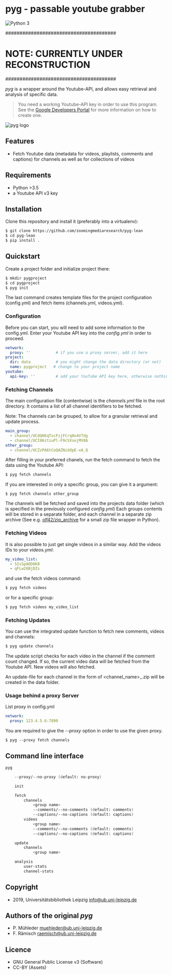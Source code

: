 # pyg - passable youtube grabber

![Python 3]( https://img.shields.io/badge/python-3.5%20%7C%203.6%20%7C%203.7-blue.svg)

#######################################
# NOTE: CURRENTLY UNDER RECONSTRUCTION
#######################################

*pyg* is a wrapper around the Youtube-API, and allows easy retrieval and analysis
of specific data.

> You need a working Youtube-API key in order to use this program. See the [Google Developers Portal](https://developers.google.com/youtube/v3/getting-started) for more information on how to create one. 

![pyg logo](assets/pyg_logo.png?raw=true "pyg")

## Features
 
- Fetch Youtube data (metadata for videos, playlists, comments and captions) for channels as well as for collections of videos

## Requirements

- Python >3.5 
- a Youtube API v3 key

## Installation

Clone this repository and install it (preferably into a virtualenv):

```zsh
$ git clone https://github.com/zoomingmediaresearch/pyg-lean
$ cd pyg-lean
$ pip install .
```

## Quickstart

Create a project folder and initialize project there:

```zsh
$ mkdir pygproject
$ cd pygproject
$ pyg init

```

The last command creates template files for the project configuration (config.yml) and fetch items (channels.yml, videos.yml). 

### Configuration

Before you can start, you will need to add some information to the config.yml. Enter your Youtube API key into the *config.yml* in order to proceed.

```yaml
network:
  proxy: ''           # if you use a proxy server, add it here
project:         
  dir: data           # you might change the data directory (or not)
  name: pygproject   # change to your project name
youtube:
  api-key: ''         # add your YouTube API key here, otherwise nothing will work
```

### Fetching Channels

The main configuration file (contentwise) is the *channels.yml* file in the root directory.
It contains a list of all channel identifiers to be fetched. 

Note: The channels can be grouped, to allow for a granular retrieval and update process.

```yaml
main_group:
  - channel/UCdQHEqTxcFzjFCrq0o4V7dg
  - channel/UCI06ztiuPl-F9cSXsejMV8A
other_group:
  - channel/UCZzPA6tCoQAZNiddpE-xA_Q
```

After filling in your preferred chanels, run the fetch command to fetch the data using
the Youtube API:

```zsh
$ pyg fetch channels
```

If you are interested in only a specific group, you can give it a argument:

```
$ pyg fetch channels other_group
```

The channels will be fetched and saved into the projects data folder (which is specified in the previously configured *config.yml*) Each groups contents will be stored in a separate folder, and each channel in a separate zip archive (See e.g. [olf42/zip_archive](https://github.com/olf42/zip_archive) for a small zip file wrapper in Python). 

### Fetching Videos

It is also possible to just get single videos in a similar way. Add the videos IDs to your *videos.yml*:

```yaml
my_video_list:
  - 5IsSpAOD6K8
  - qFLw26BjDZs
```

and use the fetch videos command:

```zsh
$ pyg fetch videos 
```

or for a specific group:

```zsh
$ pyg fetch videos my_video_list
```

### Fetching Updates 

You can use the integrated update function to fetch new comments, videos and channels:

```zsh
$ pyg update channels
```

The update script checks for each video in the channel if the comment count changed. If so, the current video data will be fetched from the Youtube API.
New videos will also fetched.

An update-file for each channel in the form of <channel_name>_<timestamp>.zip will be created in the data folder.


### Usage behind a proxy Server

List proxy in config.yml

```yaml
network:
  proxy: 123.4.5.6:7890
```

You are required to give the *--proxy* option in order to use the given proxy.

```
$ pyg --proxy fetch channels 
```

## Command line interface

```zsh
pyg

    --proxy/--no-proxy (default: no-proxy)

    init

    fetch
        channels
            <group name>
            --comments/--no-comments (default: comments)
            --captions/--no-captions (default: captions)
        videos
            <group name>
            --comments/--no-comments (default: comments)
            --captions/--no-captions (default: captions)

    update
        channels
            <group name>

    analysis
        user-stats
        channel-stats

```

## Copyright
- 2019, Universitätsbibliothek Leipzig <info@ub.uni-leipzig.de>

## Authors of the original *pyg*
- P. Mühleder <muehleder@ub.uni-leipzig.de>
- F. Rämisch <raemisch@ub.uni-leipzig.de>

## Licence
- GNU General Public License v3 (Software)
- CC-BY (Assets)
